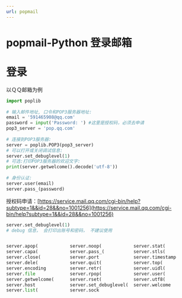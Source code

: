 ```yaml
---
url: popmail
---
```


# popmail-Python 登录邮箱


<a name="LwItF"></a>
# 登录

以ＱＱ邮箱为例
```python
import poplib
 
# 输入邮件地址, 口令和POP3服务器地址:
email = '591465908@qq.com'
password = input('Password: ') #这里是授权码，必须去申请
pop3_server = 'pop.qq.com'
 
# 连接到POP3服务器:
server = poplib.POP3(pop3_server)
# 可以打开或关闭调试信息:
server.set_debuglevel(1)
# 可选:打印POP3服务器的欢迎文字:
print(server.getwelcome().decode('utf-8'))
 
# 身份认证:
server.user(email)
server.pass_(password)
```

授权码申请：[https://service.mail.qq.com/cgi-bin/help?subtype=1&&id=28&&no=1001256](https://service.mail.qq.com/cgi-bin/help?subtype=1&&id=28&&no=1001256)

```python
server.set_debuglevel(1)
# debug 信息， 会打印出账号和密码， 不建议使用


server.apop(            server.noop(            server.stat(
server.capa(            server.pass_(           server.stls(
server.close(           server.port             server.timestamp
server.dele(            server.quit(            server.top(
server.encoding         server.retr(            server.uidl(
server.file             server.rpop(            server.user(
server.getwelcome(      server.rset(            server.utf8(
server.host             server.set_debuglevel(  server.welcome
server.list(            server.sock             

```

